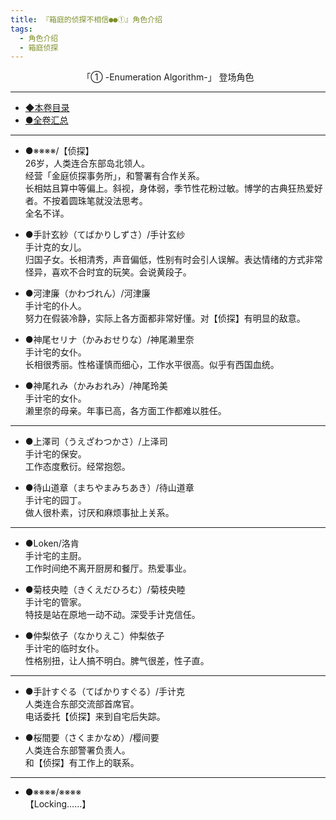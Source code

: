 ```yaml
---
title: 『箱庭的侦探不相信●●①』角色介绍
tags:
  - 角色介绍
  - 箱庭侦探
---
```


<center>「① -Enumeration Algorithm-」 登场角色</center> 

---

 - [◆本卷目录](https://luciasnote.space/_posts/2020-10-31-%E7%AE%B1%E4%BE%A61%E7%9B%AE%E5%BD%95/)
 - [●全卷汇总](https://luciasnote.space/_posts/2020-10-29-%E7%AE%B1%E4%BE%A6%E6%B1%87%E6%80%BB%E9%A1%B5/)

---

- ●※※※※/【侦探】<br>
26岁，人类连合东部岛北领人。<br>
经营「金庭侦探事务所」，和警署有合作关系。<br>
长相姑且算中等偏上。斜视，身体弱，季节性花粉过敏。博学的古典狂热爱好者。不按着圆珠笔就没法思考。<br>
全名不详。<br>

- ●手計玄紗（てばかりしずさ）/手计玄纱<br>
手计克的女儿。<br>
归国子女。长相清秀，声音偏低，性别有时会引人误解。表达情绪的方式非常怪异，喜欢不合时宜的玩笑。会说黄段子。<br>

- ●河津廉（かわづれん）/河津廉<br>
手计宅的仆人。<br>
努力在假装冷静，实际上各方面都非常好懂。对【侦探】有明显的敌意。<br>

- ●神尾セリナ（かみおせりな）/神尾濑里奈<br>
手计宅的女仆。<br>
长相很秀丽。性格谨慎而细心，工作水平很高。似乎有西国血统。<br>

- ●神尾れみ（かみおれみ）/神尾玲美<br>
手计宅的女仆。<br>
濑里奈的母亲。年事已高，各方面工作都难以胜任。<br>

---

- ●上澤司（うえざわつかさ）/上泽司<br>
手计宅的保安。<br>
工作态度敷衍。经常抱怨。<br>

- ●待山道章（まちやまみちあき）/待山道章<br>
手计宅的园丁。<br>
做人很朴素，讨厌和麻烦事扯上关系。<br>

---

- ●Loken/洛肯<br>
手计宅的主厨。<br>
工作时间绝不离开厨房和餐厅。热爱事业。<br>

- ●菊枝央睦（きくえだひろむ）/菊枝央睦<br>
手计宅的管家。<br>
特技是站在原地一动不动。深受手计克信任。<br>

- ●仲梨依子（なかりえこ）仲梨依子<br>
手计宅的临时女仆。<br>
性格别扭，让人搞不明白。脾气很差，性子直。<br>

---

- ●手計すぐる（てばかりすぐる）/手计克<br>
人类连合东部交流部首席官。<br>
电话委托【侦探】来到自宅后失踪。<br>

- ●桜間要（さくまかなめ）/樱间要<br>
人类连合东部警署负责人。<br>
和【侦探】有工作上的联系。<br>

---

- ●※※※※/※※※※<br>
    【Locking……】<br>

